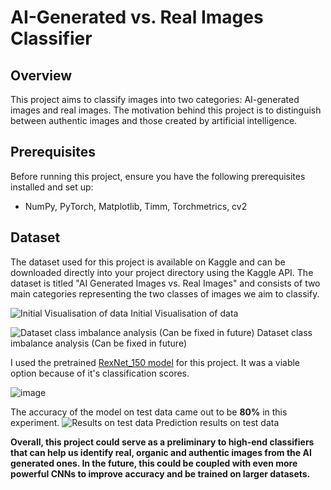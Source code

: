 # AI-Generated vs. Real Images Classifier

## Overview
This project aims to classify images into two categories: AI-generated images and real images. The motivation behind this project is to distinguish between authentic images and those created by artificial intelligence.

## Prerequisites
Before running this project, ensure you have the following prerequisites installed and set up:
- NumPy, PyTorch, Matplotlib, Timm, Torchmetrics, cv2

## Dataset
The dataset used for this project is available on Kaggle and can be downloaded directly into your project directory using the Kaggle API. The dataset is titled "AI Generated Images vs. Real Images" and consists of two main categories representing the two classes of images we aim to classify.

![Initial Visualisation of data](https://github.com/AnasNasim12/AIArtVSRealArt/assets/106335309/199b4a92-9ca9-4fc5-89cb-6f1f3772fb5b)
Initial Visualisation of data

![Dataset class imbalance analysis (Can be fixed in future)](https://github.com/AnasNasim12/AIArtVSRealArt/assets/106335309/c836f486-a868-41be-a28e-c25f24e2e7d0)
Dataset class imbalance analysis (Can be fixed in future)

I used the pretrained [RexNet_150 model](https://paperswithcode.com/lib/timm/rexnet) for this project. It was a viable option because of it's classification scores.

![image](https://github.com/AnasNasim12/AIArtVSRealArt/assets/106335309/39f56b7a-c8b1-49e5-b85b-f731ddd96494)

The accuracy of the model on test data came out to be **80%** in this experiment. 
![Results on test data](https://github.com/AnasNasim12/AIArtVSRealArt/assets/106335309/e1d4fce4-4070-41e8-bcd9-c3c178ae5449)
Prediction results on test data


**Overall, this project could serve as a preliminary to high-end classifiers that can help us identify real, organic and authentic images from the AI generated ones. In the future, this could be coupled with even more powerful CNNs to improve accuracy and be trained on larger datasets.**

